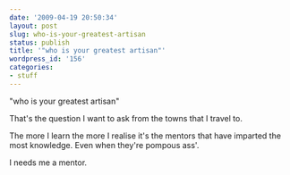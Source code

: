 ```yaml
---
date: '2009-04-19 20:50:34'
layout: post
slug: who-is-your-greatest-artisan
status: publish
title: '"who is your greatest artisan"'
wordpress_id: '156'
categories:
- stuff
---
```


"who is your greatest artisan"

That's the question I want to ask from the towns that I travel to.

The more I learn the more I realise it's the mentors that have imparted the most knowledge. Even when they're pompous ass'.

I needs me a mentor.
